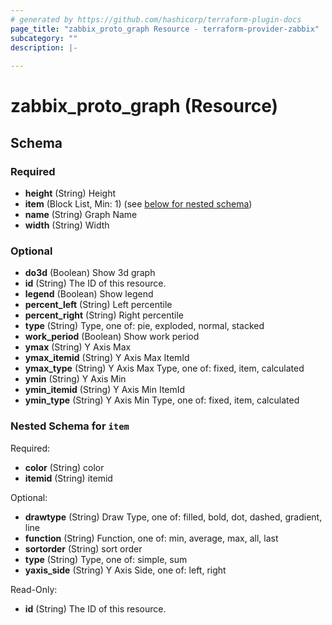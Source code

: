 ```yaml
---
# generated by https://github.com/hashicorp/terraform-plugin-docs
page_title: "zabbix_proto_graph Resource - terraform-provider-zabbix"
subcategory: ""
description: |-
  
---
```


# zabbix_proto_graph (Resource)





<!-- schema generated by tfplugindocs -->
## Schema

### Required

- **height** (String) Height
- **item** (Block List, Min: 1) (see [below for nested schema](#nestedblock--item))
- **name** (String) Graph Name
- **width** (String) Width

### Optional

- **do3d** (Boolean) Show 3d graph
- **id** (String) The ID of this resource.
- **legend** (Boolean) Show legend
- **percent_left** (String) Left percentile
- **percent_right** (String) Right percentile
- **type** (String) Type, one of: pie, exploded, normal, stacked
- **work_period** (Boolean) Show work period
- **ymax** (String) Y Axis Max
- **ymax_itemid** (String) Y Axis Max ItemId
- **ymax_type** (String) Y Axis Max Type, one of: fixed, item, calculated
- **ymin** (String) Y Axis Min
- **ymin_itemid** (String) Y Axis Min ItemId
- **ymin_type** (String) Y Axis Min Type, one of: fixed, item, calculated

<a id="nestedblock--item"></a>
### Nested Schema for `item`

Required:

- **color** (String) color
- **itemid** (String) itemid

Optional:

- **drawtype** (String) Draw Type, one of: filled, bold, dot, dashed, gradient, line
- **function** (String) Function, one of: min, average, max, all, last
- **sortorder** (String) sort order
- **type** (String) Type, one of: simple, sum
- **yaxis_side** (String) Y Axis Side, one of: left, right

Read-Only:

- **id** (String) The ID of this resource.


